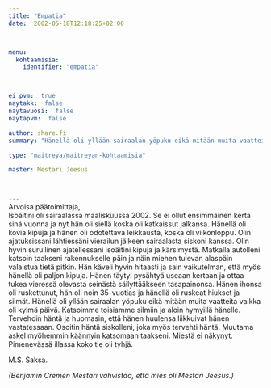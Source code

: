 ```yaml
---
title: "Empatia"
date:  2002-05-18T12:18:25+02:00



menu:
  kohtaamisia:
    identifier: "empatia"



ei_pvm:  true
naytakk:  false
naytavuosi:  false
naytapvm:  false

author: share.fi
summary: "Hänellä oli yllään sairaalan yöpuku eikä mitään muita vaatteita vaikka oli kylmä päivä. Katsoimme toisiamme silmiin ja aloin hymyillä hänelle. Tervehdin häntä ja huomasin, että hänen huulensa liikkuivat hänen vastatessaan."

type: "maitreya/maitreyan-kohtaamisia"

master: Mestari Jeesus


 
---
```

<p style="margin-top:-15px;">Arvoisa päätoimittaja,<br>
Isoäitini oli sairaalassa maaliskuussa 2002. Se ei ollut ensimmäinen kerta sinä vuonna ja nyt hän oli siellä koska oli katkaissut jalkansa. Hänellä oli kovia kipuja ja hänen oli odotettava leikkausta, koska oli viikonloppu. Olin ajatuksissani lähtiessäni vierailun jälkeen sairaalasta siskoni kanssa. Olin hyvin surullinen ajatellessani isoäitini kipuja ja kärsimystä. Matkalla autolleni katsoin taakseni rakennukselle päin ja näin miehen tulevan alaspäin valaistua tietä pitkin. Hän käveli hyvin hitaasti ja sain vaikutelman, että myös hänellä oli paljon kipuja. Hänen täytyi pysähtyä useaan kertaan ja ottaa tukea vieressä olevasta seinästä säilyttääkseen tasapainonsa. Hänen ihonsa oli ruskettunut, hän oli noin 35-vuotias ja hänellä oli ruskeat hiukset ja silmät. Hänellä oli yllään sairaalan yöpuku eikä mitään muita vaatteita vaikka oli kylmä päivä. Katsoimme toisiamme silmiin ja aloin hymyillä hänelle. Tervehdin häntä ja huomasin, että hänen huulensa liikkuivat hänen vastatessaan. Osoitin häntä siskolleni, joka myös tervehti häntä. Muutama askel myöhemmin käännyin katsomaan taakseni. Miestä ei näkynyt. Pimenevässä illassa koko tie oli tyhjä.</p>
<p>M.S. Saksa.</p>
<p><em>(Benjamin Cremen Mestari vahvistaa, että mies oli Mestari Jeesus.)</em></p>
